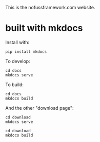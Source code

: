This is the nofussframework.com website.
 
# built with mkdocs

Install with:
```
pip install mkdocs
```

To develop:
```
cd docs
mkdocs serve
```

To build:
``` 
cd docs
mkdocs build
```

And the other "download page":
```
cd download
mkdocs serve
```

```
cd download
mkdocs build
```